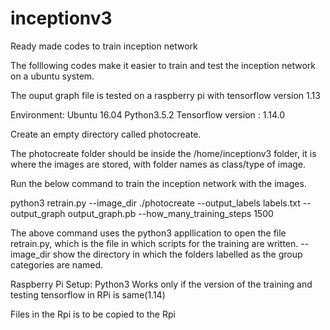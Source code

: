 # inceptionv3
Ready made codes to train inception network 

The folllowing codes make it easier to train and test the inception network on a ubuntu system.

The ouput graph file is tested on a raspberry pi with tensorflow version 1.13


Environment:
Ubuntu 16.04
Python3.5.2
Tensorflow version : 1.14.0

Create an empty directory called photocreate.

The photocreate folder should be inside the /home/inceptionv3 folder, it is where the images are stored, with folder names as class/type of image.

Run the below command to train the inception network with the images.

python3 retrain.py --image_dir ./photocreate --output_labels labels.txt --output_graph output_graph.pb --how_many_training_steps 1500

The above command uses the python3 appllication to open the file retrain.py, which is the file in which scripts for the training are written. --image_dir show the directory in which the folders labelled as the group categories are named.


Raspberry Pi Setup:
Python3
Works only if the version of the training and testing tensorflow in RPi is same(1.14)

Files in the Rpi is to be copied to the Rpi

